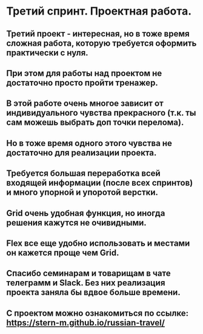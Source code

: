 # Третий спринт. Проектная работа.
## Третий проект - интересная, но в тоже время сложная работа, которую требуется оформить практически с нуля.
## При этом для работы над проектом не достаточно просто пройти тренажер.
## В этой работе очень многое зависит от индивидуального чувства прекрасного (т.к. ты сам можешь выбрать доп точки перелома).
## Но в тоже время одного этого чувства не достаточно для реализации проекта.
## Требуется большая переработка всей входящей информации (после всех спринтов) и много упорной и упоротой верстки.
## Grid очень удобная функция, но иногда решения кажутся не очивидными.
## Flex все еще удобно использовать и местами он кажется проще чем Grid.
## Спасибо семинарам и товарищам в чате телеграмм и Slack. Без них реализация проекта заняла бы вдвое больше времени.
## С проектом можно ознакомиться по ссылке: https://stern-m.github.io/russian-travel/
